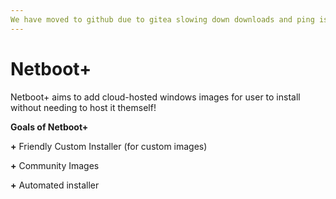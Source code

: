```yaml
---
We have moved to github due to gitea slowing down downloads and ping is so bad that you get error 503.
---
```


# Netboot+
Netboot+ aims to add cloud-hosted windows images for user to install without needing to host it themself!


**Goals of Netboot+**

**+** Friendly Custom Installer (for custom images)

**+** Community Images

**+** Automated installer
